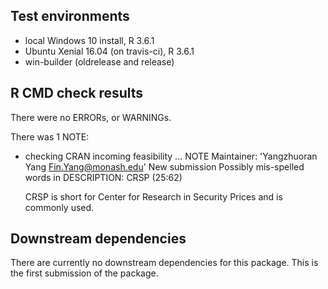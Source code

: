 ## Test environments
* local Windows 10 install, R 3.6.1
* Ubuntu Xenial 16.04 (on travis-ci), R 3.6.1
* win-builder (oldrelease and release)


## R CMD check results
There were no ERRORs, or WARNINGs.

There was 1 NOTE:

* checking CRAN incoming feasibility ... NOTE
  Maintainer: 'Yangzhuoran Yang <Fin.Yang@monash.edu>'
  New submission
  Possibly mis-spelled words in DESCRIPTION:
    CRSP (25:62)

  CRSP is short for Center for Research in Security Prices and is commonly used.

## Downstream dependencies

There are currently no downstream dependencies for this package.
This is the first submission of the package.